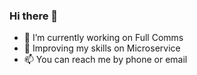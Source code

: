 ### Hi there 👋

- 🔭 I’m currently working on Full Comms
- 🌱 Improving my skills on Microservice
- 📫 You can reach me by phone or email
